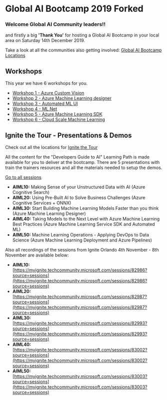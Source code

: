 # Global AI Bootcamp 2019 Forked

### Welcome Global AI Community leaders!!
and firstly a big **'Thank You'** for hosting a Global AI Bootcamp in your local area on Saturday 14th December 2019.

Take a look at all the communities also getting involved: [Global AI Bootcamp Locations](https://globalai.community/global-ai-bootcamp/)


## Workshops
This year we have 6 workshops for you.
- [Workshop 1 - Azure Custom Vision](https://github.com/GlobalAICommunity/Workshop-CustomVisionAITools)
- [Workshop 2 - Azure Machine Learning designer](https://github.com/GlobalAICommunity/Workshop-VisualInterfaceAzureMLSWine)
- [Workshop 3 - Automated ML UI](https://github.com/GlobalAICommunity/Workshop-VisualInterfaceAutoMLWine)
- [Workshop 4 - ML.Net](https://github.com/GlobalAICommunity/Workshop-MLNet)
- [Workshop 5 - Azure Machine Learning SDK](https://github.com/GlobalAICommunity/Workshop-AMLS)
- [Workshop 6 - Cloud Scale Machine Learning](https://github.com/cloudscaleml/workshop)



## Ignite the Tour - Presentations & Demos
Check out all the locations for [Ignite the Tour](https://www.microsoft.com/en-us/ignite-the-tour)

All the content for the "Developers Guide to AI" Learning Path is made available for you to deliver at the bootcamp. There are 5 presentations with train the trainers resources and all the materials needed to setup the demos.

[Go to all sessions](ignite-the-tour.md)

- **AIML10:** Making Sense of your Unstructured Data with AI (Azure Cognitive Search)
- **AIML20:** Using Pre-Built AI to Solve Business Challenges (Azure Cognitive Services + ONNX)
- **AIML30:** Start Building Machine Learning Models Faster than you think (Azure Machine Learning Designer)
- **AIML40:** Taking Models to the Next Level with Azure Machine Learning Best Practices (Azure Machine Learning Service SDK and Automated ML)
- **AIML50:** Machine Learning Operations - Applying DevOps to Data Science (Azure Machine Learning Deployment and Azure Pipelines)


Also all recordings of the sessions from Ignite Orlando 4th November - 8th November are available below:
* **AIML10:** [https://myignite.techcommunity.microsoft.com/sessions/82986?source=sessions](https://myignite.techcommunity.microsoft.com/sessions/82986?source=sessions)
* **AIML20:** [https://myignite.techcommunity.microsoft.com/sessions/82987?source=sessions](https://myignite.techcommunity.microsoft.com/sessions/82987?source=sessions)
* **AIML30:** [https://myignite.techcommunity.microsoft.com/sessions/82993?source=sessions](https://myignite.techcommunity.microsoft.com/sessions/82993?source=sessions)
* **AIML40:** [https://myignite.techcommunity.microsoft.com/sessions/83002?source=sessions](https://myignite.techcommunity.microsoft.com/sessions/83002?source=sessions)
* **AIML50:** [https://myignite.techcommunity.microsoft.com/sessions/83003?source=sessions](https://myignite.techcommunity.microsoft.com/sessions/83003?source=sessions)

